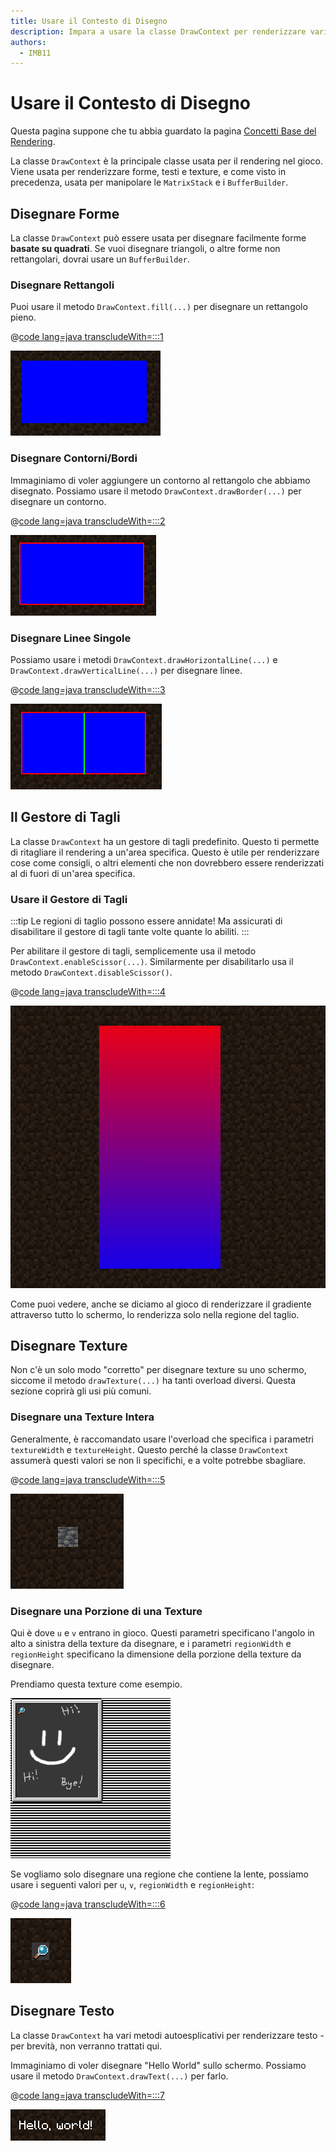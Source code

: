 ```yaml
---
title: Usare il Contesto di Disegno
description: Impara a usare la classe DrawContext per renderizzare varie forme, testi e texture.
authors:
  - IMB11
---
```


# Usare il Contesto di Disegno

Questa pagina suppone che tu abbia guardato la pagina [Concetti Base del Rendering](./basic-concepts.md).

La classe `DrawContext` è la principale classe usata per il rendering nel gioco. Viene usata per renderizzare forme, testi e texture, e come visto in precedenza, usata per manipolare le `MatrixStack` e i `BufferBuilder`.

## Disegnare Forme

La classe `DrawContext` può essere usata per disegnare facilmente forme **basate su quadrati**. Se vuoi disegnare triangoli, o altre forme non rettangolari, dovrai usare un `BufferBuilder`.

### Disegnare Rettangoli

Puoi usare il metodo `DrawContext.fill(...)` per disegnare un rettangolo pieno.

@[code lang=java transcludeWith=:::1](@/reference/latest/src/client/java/com/example/docs/rendering/DrawContextExampleScreen.java)

![Un rettangolo.](/assets/develop/rendering/draw-context-rectangle.png)

### Disegnare Contorni/Bordi

Immaginiamo di voler aggiungere un contorno al rettangolo che abbiamo disegnato. Possiamo usare il metodo `DrawContext.drawBorder(...)` per disegnare un contorno.

@[code lang=java transcludeWith=:::2](@/reference/latest/src/client/java/com/example/docs/rendering/DrawContextExampleScreen.java)

![Rettangolo con bordo.](/assets/develop/rendering/draw-context-rectangle-border.png)

### Disegnare Linee Singole

Possiamo usare i metodi `DrawContext.drawHorizontalLine(...)` e `DrawContext.drawVerticalLine(...)` per disegnare linee.

@[code lang=java transcludeWith=:::3](@/reference/latest/src/client/java/com/example/docs/rendering/DrawContextExampleScreen.java)

![Linee](/assets/develop/rendering/draw-context-lines.png)

## Il Gestore di Tagli

La classe `DrawContext` ha un gestore di tagli predefinito. Questo ti permette di ritagliare il rendering a un'area specifica. Questo è utile per renderizzare cose come consigli, o altri elementi che non dovrebbero essere renderizzati al di fuori di un'area specifica.

### Usare il Gestore di Tagli

:::tip
Le regioni di taglio possono essere annidate! Ma assicurati di disabilitare il gestore di tagli tante volte quante lo abiliti.
:::

Per abilitare il gestore di tagli, semplicemente usa il metodo `DrawContext.enableScissor(...)`. Similarmente per disabilitarlo usa il metodo `DrawContext.disableScissor()`.

@[code lang=java transcludeWith=:::4](@/reference/latest/src/client/java/com/example/docs/rendering/DrawContextExampleScreen.java)

![Regione di taglio in azione.](/assets/develop/rendering/draw-context-scissor.png)

Come puoi vedere, anche se diciamo al gioco di renderizzare il gradiente attraverso tutto lo schermo, lo renderizza solo nella regione del taglio.

## Disegnare Texture

Non c'è un solo modo "corretto" per disegnare texture su uno schermo, siccome il metodo `drawTexture(...)` ha tanti overload diversi. Questa sezione coprirà gli usi più comuni.

### Disegnare una Texture Intera

Generalmente, è raccomandato usare l'overload che specifica i parametri `textureWidth` e `textureHeight`. Questo perché la classe `DrawContext` assumerà questi valori se non li specifichi, e a volte potrebbe sbagliare.

@[code lang=java transcludeWith=:::5](@/reference/latest/src/client/java/com/example/docs/rendering/DrawContextExampleScreen.java)

![Esempio di tutta la texture disegnata.](/assets/develop/rendering/draw-context-whole-texture.png)

### Disegnare una Porzione di una Texture

Qui è dove `u` e `v` entrano in gioco. Questi parametri specificano l'angolo in alto a sinistra della texture da disegnare, e i parametri `regionWidth` e `regionHeight` specificano la dimensione della porzione della texture da disegnare.

Prendiamo questa texture come esempio.

![Texture del Libro di Ricette](/assets/develop/rendering/draw-context-recipe-book-background.png)

Se vogliamo solo disegnare una regione che contiene la lente, possiamo usare i seguenti valori per `u`, `v`, `regionWidth` e `regionHeight`:

@[code lang=java transcludeWith=:::6](@/reference/latest/src/client/java/com/example/docs/rendering/DrawContextExampleScreen.java)

![Regione di Texture](/assets/develop/rendering/draw-context-region-texture.png)

## Disegnare Testo

La classe `DrawContext` ha vari metodi autoesplicativi per renderizzare testo - per brevità, non verranno trattati qui.

Immaginiamo di voler disegnare "Hello World" sullo schermo. Possiamo usare il metodo `DrawContext.drawText(...)` per farlo.

@[code lang=java transcludeWith=:::7](@/reference/latest/src/client/java/com/example/docs/rendering/DrawContextExampleScreen.java)

![Disegnare testo](/assets/develop/rendering/draw-context-text.png)
